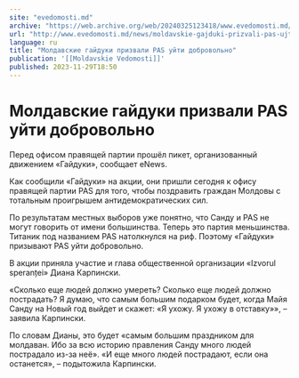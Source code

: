 ```yaml
---
site: "evedomosti.md"
archive: "https://web.archive.org/web/20240325123418/www.evedomosti.md/news/moldavskie-gajduki-prizvali-pas-ujti-dobrovolno"
url: "http://www.evedomosti.md/news/moldavskie-gajduki-prizvali-pas-ujti-dobrovolno"
language: ru
title: "Молдавские гайдуки призвали PAS уйти добровольно"
publication: '[[Moldavskie Vedomosti]]'
published: 2023-11-29T18:50
---
```


# Молдавские гайдуки призвали PAS уйти добровольно

Перед офисом правящей партии прошёл пикет, организованный движением «Гайдуки», сообщает eNews.

Как сообщили «Гайдуки» на акции, они пришли сегодня к офису правящей партии PAS для того, чтобы поздравить граждан Молдовы с тотальным проигрышем антидемократических сил.

По результатам местных выборов уже понятно, что Санду и PAS не могут говорить от имени большинства. Теперь это партия меньшинства. Титаник под названием PAS натолкнулся на риф. Поэтому «Гайдуки» призывают PAS уйти добровольно.

В акции приняла участие и глава общественной организации «Izvorul speranței» Диана Карпински.

«Сколько еще людей должно умереть? Сколько еще людей должно пострадать? Я думаю, что самым большим подарком будет, когда Майя Санду на Новый год выйдет и скажет: «Я ухожу. Я ухожу в отставку»», –заявила Карпински.

По словам Дианы, это будет «самым большим праздником для молдаван. Ибо за всю историю правления Санду много людей пострадало из-за неё». «И еще много людей пострадают, если она останется», – подытожила Карпински. 